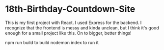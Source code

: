 # 18th-Birthday-Countdown-Site
This is my first project with React. I used Express for the backend. I recognize that the frontend is messy and kinda unclean, but I think it's good enough for a small project like this. On to bigger, better things!

npm run build to build
nodemon index to run it
